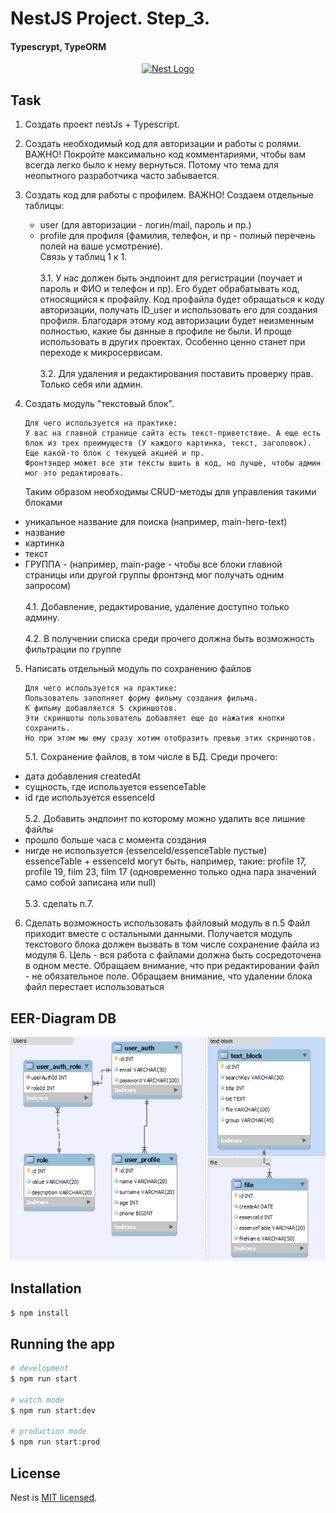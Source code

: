 # NestJS Project. Step_3.
#### Typescrypt, TypeORM

<p align="center">
  <a href="http://nestjs.com/" target="blank"><img src="https://nestjs.com/img/logo-small.svg" width="200" alt="Nest Logo" /></a>
</p>

## Task

1. Создать проект nestJs + Typescript.
2. Создать необходимый код для авторизации и работы с ролями.
   ВАЖНО!
   Покройте максимально код комментариями, чтобы вам всегда легко было к нему вернуться. Потому что тема для неопытного разработчика часто забывается.


3. Создать код для работы с профилем.
   ВАЖНО!
   Создаем отдельные таблицы:
   * user (для авторизации - логин/mail, пароль и пр.)
   * profile для профиля (фамилия, телефон, и пр - полный перечень полей на ваше усмотрение).<br>
   Связь у таблиц 1 к 1.
    <br><br>
    3.1. У нас должен  быть эндпоинт для регистрации (поучает и пароль и ФИО и телефон и пр). Его будет обрабатывать код, относящийся к профайлу. Код профайла будет обращаться к коду авторизации, получать ID_user и использовать его для создания профиля.
Благодаря этому код авторизации будет неизменным полностью, какие бы данные в профиле не были. И проще использовать в других проектах. Особенно ценно станет при переходе к микросервисам.<br><br>
    3.2. Для удаления и редактирования поставить проверку прав. Только себя или админ.


4. Создать модуль "текстовый блок".
   ```
   Для чего используется на практике:
   У вас на главной странице сайта есть текст-приветствие. А еще есть блок из трех преимуществ (У каждого картинка, текст, заголовок).
   Еще какой-то блок с текущей акцией и пр.
   Фронтэндер может все эти тексты вшить в код, но лучше, чтобы админ мог это редактировать.
   ```
   Таким образом необходимы CRUD-методы для управления такими блоками
- уникальное название для поиска (например, main-hero-text)
- название
- картинка
- текст
- ГРУППА - (например, main-page - чтобы все блоки главной страницы или другой группы фронтэнд мог получать одним запросом)<br><br>
  4.1. Добавление, редактирование, удаление доступно только админу.<br><br>
  4.2. В получении списка среди прочего должна быть возможность фильтрации по группе<br>


5. Написать отдельный модуль по сохранению файлов
   ```
   Для чего используется на практике:
   Пользователь заполняет форму фильму создания фильма.
   К фильму добавляется 5 скриншотов.
   Эти скриншоты пользователь добавляет еще до нажатия кнопки сохранить.
   Но при этом мы ему сразу хотим отобразить превью этих скриншотов.
   ```
   5.1. Сохранение файлов, в том числе в БД.
Среди прочего:
- дата добавления createdAt
- сущность, где используется essenceTable
- id где используется essenceId<br><br>
  5.2. Добавить эндпоинт по которому можно удалить все лишние файлы
- прошло больше часа с момента создания
- нигде не используется (essenceId/essenceTable пустые)
  essenceTable + essenceId могут быть, например, такие: profile 17, profile 19, film 23, film 17 (одновременно только одна пара значений само собой записана или null)<br><br>
  5.3. сделать п.7.


6. Сделать возможность использовать файловый модуль в п.5
   Файл приходит вместе с остальными данными. Получается модуль текстового блока должен вызвать в том числе сохранение файла из модуля 6. Цель - вся работа с файлами должна быть сосредоточена в одном месте.
   Обращаем внимание, что при редактировании файл - не обязательное поле.
   Обращаем внимание, что  удалении блока файл перестает использоваться

## EER-Diagram DB
<p align="center">
  <img src="./eer_NestJs_step3.png" width="650" alt="EER-diagram" /></a>
</p>

## Installation

```bash
$ npm install
```

## Running the app

```bash
# development
$ npm run start

# watch mode
$ npm run start:dev

# production mode
$ npm run start:prod
```

## License

Nest is [MIT licensed](LICENSE).
